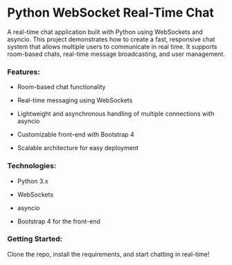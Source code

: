 Python WebSocket Real-Time Chat
===============================

A real-time chat application built with Python using WebSockets and asyncio. This project demonstrates how to create a fast, responsive chat system that allows multiple users to communicate in real time. It supports room-based chats, real-time message broadcasting, and user management.

### Features:

*   Room-based chat functionality
    
*   Real-time messaging using WebSockets
    
*   Lightweight and asynchronous handling of multiple connections with asyncio
    
*   Customizable front-end with Bootstrap 4
    
*   Scalable architecture for easy deployment
    

### Technologies:

*   Python 3.x
    
*   WebSockets
    
*   asyncio
    
*   Bootstrap 4 for the front-end
    

### Getting Started:

Clone the repo, install the requirements, and start chatting in real-time!
